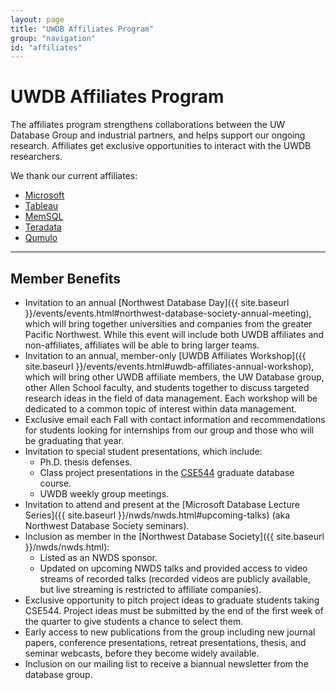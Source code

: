 ```yaml
---
layout: page
title: "UWDB Affiliates Program"
group: "navigation"
id: "affiliates"
---
```


# UWDB Affiliates Program

The affiliates program strengthens collaborations between the UW Database Group and industrial partners, and helps support our ongoing research. Affiliates get exclusive opportunities to interact with the UWDB researchers.

We thank our current affiliates:
* [Microsoft](http://www.microsoft.com)
* [Tableau](http://www.tableau.com)
* [MemSQL](http://www.memsql.com)
* [Teradata](http://www.teradata.com)
* [Qumulo](http://qumulo.com)

---

##  Member Benefits

* Invitation to an annual [Northwest Database Day]({{ site.baseurl }}/events/events.html#northwest-database-society-annual-meeting), which will bring together universities and companies from the greater Pacific Northwest. While this event will include both UWDB affiliates and non-affiliates, affiliates will be able to bring larger teams.
* Invitation to an annual, member-only [UWDB Affiliates Workshop]({{ site.baseurl }}/events/events.html#uwdb-affiliates-annual-workshop), which will bring other UWDB affiliate members, the UW Database group, other Allen School faculty, and students together to discuss targeted research ideas in the field of data management. Each workshop will be dedicated to a common topic of interest within data management.
* Exclusive email each Fall with contact information and recommendations for students looking for internships from our group and those who will be graduating that year.
* Invitation to special student presentations, which include:
  * Ph.D. thesis defenses.
  * Class project presentations in the [CSE544](http://courses.cs.washington.edu/courses/cse544/) graduate database course.
  * UWDB weekly group meetings.
* Invitation to attend and present at the [Microsoft Database Lecture Series]({{ site.baseurl }}/nwds/nwds.html#upcoming-talks) (aka Northwest Database Society seminars).
* Inclusion as member in the [Northwest Database Society]({{ site.baseurl }}/nwds/nwds.html):
  * Listed as an NWDS sponsor.
  * Updated on upcoming NWDS talks and provided access to video streams of recorded talks (recorded videos are publicly available, but live streaming is restricted to affiliate companies).
* Exclusive opportunity to pitch project ideas to graduate students taking CSE544. Project ideas must be submitted by the end of the first week of the quarter to give students a chance to select them.
* Early access to new publications from the group including new journal papers, conference presentations, retreat presentations, thesis, and seminar webcasts, before they become widely available.
* Inclusion on our mailing list to receive a biannual newsletter from the database group.
